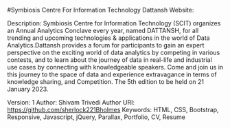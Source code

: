 #Symbiosis Centre For Information Technology
Dattansh Website:

Description: Symbiosis Centre for Information Technology (SCIT) organizes an Annual Analytics Conclave every year, named DATTANSH, for all trending and upcoming technologies & applications in the world of Data Analytics.Dattansh provides a forum for participants to gain an expert perspective on the exciting world of data analytics by competing in various contests, and to learn about the journey of data in real-life and industrial use cases by connecting with knowledgeable speakers. Come and join us in this journey to the space of data and experience extravagance in terms of knowledge sharing, and Competition. The 5th edition to be held on 21 January 2023.

Version: 1
Author: Shivam Trivedi
Author URI: https://github.com/sherlock221Bholmes
Keywords: HTML, CSS, Bootstrap, Responsive, Javascript, jQuery, Parallax, Portfolio, CV, Resume